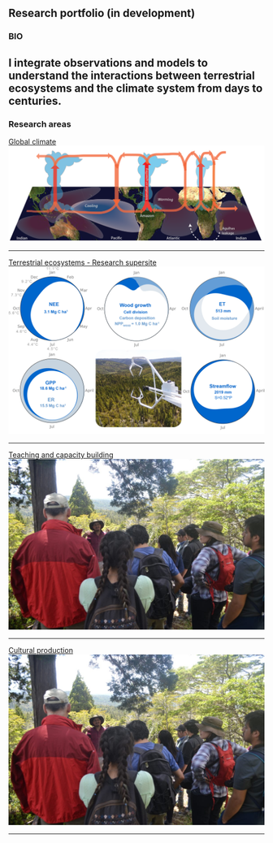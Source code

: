 ## Research portfolio (in development)

### BIO
I integrate observations and models to understand the interactions between terrestrial ecosystems and the climate system from days to centuries.
---

### Research areas

[Global climate](/sample_page)
<img src="images/cartoon_walker_v4_BBC_vEN_agulhas.png?raw=true"/>

---
[Terrestrial ecosystems - Research supersite](/pdf/sample_presentation.pdf)
<img src="images/fig03_pheno_v3_clean.png?raw=true"/>

---
[Teaching and capacity building](http://example.com/)
<img src="images/IMG_6316.JPG?raw=true"/>

---
[Cultural production](http://example.com/)
<img src="images/IMG_6316.JPG?raw=true"/>



---
<!-- Remove above link if you don't want to attibute -->
